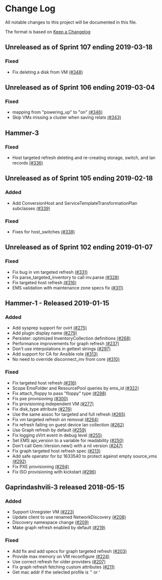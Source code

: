# Change Log

All notable changes to this project will be documented in this file.

The format is based on [Keep a Changelog](http://keepachangelog.com/en/1.0.0/)


## Unreleased as of Sprint 107 ending 2019-03-18

### Fixed
- Fix deleting a disk from VM [(#348)](https://github.com/ManageIQ/manageiq-providers-ovirt/pull/348)

## Unreleased as of Sprint 106 ending 2019-03-04

### Fixed
- mapping from "powering_up" to "on" [(#346)](https://github.com/ManageIQ/manageiq-providers-ovirt/pull/346)
- Skip VMs missing a cluster when saving relats [(#343)](https://github.com/ManageIQ/manageiq-providers-ovirt/pull/343)

## Hammer-3

### Fixed
- Host targeted refresh deleting and re-creating storage, switch, and lan records [(#336)](https://github.com/ManageIQ/manageiq-providers-ovirt/pull/336)

## Unreleased as of Sprint 105 ending 2019-02-18

### Added
- Add ConversionHost and ServiceTemplateTransformationPlan subclasses [(#339)](https://github.com/ManageIQ/manageiq-providers-ovirt/pull/339)

### Fixed
- Fixes for host_switches [(#338)](https://github.com/ManageIQ/manageiq-providers-ovirt/pull/338)

## Unreleased as of Sprint 102 ending 2019-01-07

### Fixed
- Fix bug in vm targeted refresh [(#331)](https://github.com/ManageIQ/manageiq-providers-ovirt/pull/331)
- Fix parse_targeted_inventory to call inv.parse [(#328)](https://github.com/ManageIQ/manageiq-providers-ovirt/pull/328)
- Fix targeted host refresh [(#316)](https://github.com/ManageIQ/manageiq-providers-ovirt/pull/316)
- EMS validation with maintenance zone specs fix [(#311)](https://github.com/ManageIQ/manageiq-providers-ovirt/pull/311)

## Hammer-1 - Released 2019-01-15

### Added
- Add sysprep support for ovirt [(#275)](https://github.com/ManageIQ/manageiq-providers-ovirt/pull/275)
- Add plugin display name [(#279)](https://github.com/ManageIQ/manageiq-providers-ovirt/pull/279)
- Persister: optimized InventoryCollection definitions [(#268)](https://github.com/ManageIQ/manageiq-providers-ovirt/pull/268)
- Performance improvements for graph refresh [(#237)](https://github.com/ManageIQ/manageiq-providers-ovirt/pull/237)
- Don't use interpolations in gettext strings [(#297)](https://github.com/ManageIQ/manageiq-providers-ovirt/pull/297)
- Add support for CA for Ansible role [(#313)](https://github.com/ManageIQ/manageiq-providers-ovirt/pull/313)
- No need to override disconnect_inv from core [(#310)](https://github.com/ManageIQ/manageiq-providers-ovirt/pull/310)

### Fixed
- Fix targeted host refresh [(#316)](https://github.com/ManageIQ/manageiq-providers-ovirt/pull/316)
- Scope EmsFolder and ResourcePool queries by ems_id [(#322)](https://github.com/ManageIQ/manageiq-providers-ovirt/pull/322)
- Fix attach_floppy to pass "floppy" type [(#298)](https://github.com/ManageIQ/manageiq-providers-ovirt/pull/298)
- Fix pxe provisioning [(#300)](https://github.com/ManageIQ/manageiq-providers-ovirt/pull/300)
- Fix provisioning independent VM [(#277)](https://github.com/ManageIQ/manageiq-providers-ovirt/pull/277)
- Fix disk_type attribute [(#276)](https://github.com/ManageIQ/manageiq-providers-ovirt/pull/276)
- Use the same assoc for targeted and full refresh [(#265)](https://github.com/ManageIQ/manageiq-providers-ovirt/pull/265)
- Fix vm targeted refresh on removal [(#264)](https://github.com/ManageIQ/manageiq-providers-ovirt/pull/264)
- Fix refresh failing on guest device lan collection [(#262)](https://github.com/ManageIQ/manageiq-providers-ovirt/pull/262)
- Use Graph refresh by default [(#259)](https://github.com/ManageIQ/manageiq-providers-ovirt/pull/259)
- Fix logging oVirt event in debug level [(#255)](https://github.com/ManageIQ/manageiq-providers-ovirt/pull/255)
- Set EMS api_version to a variable for readability [(#250)](https://github.com/ManageIQ/manageiq-providers-ovirt/pull/250)
- Don't call Gem::Version.new() with a nil version [(#247)](https://github.com/ManageIQ/manageiq-providers-ovirt/pull/247)
- Fix graph targeted host refresh spec [(#213)](https://github.com/ManageIQ/manageiq-providers-ovirt/pull/213)
- Add safe operator for bz 1633540 to protect against empty source_vms [(#292)](https://github.com/ManageIQ/manageiq-providers-ovirt/pull/292)
- Fix PXE provisioning [(#294)](https://github.com/ManageIQ/manageiq-providers-ovirt/pull/294)
- Fix ISO provisioning with kickstart [(#296)](https://github.com/ManageIQ/manageiq-providers-ovirt/pull/296)

## Gaprindashvili-3 released 2018-05-15

### Added
- Support Unregister VM [(#223)](https://github.com/ManageIQ/manageiq-providers-ovirt/pull/223)
- Update client to use renamed NetworkDiscovery [(#208)](https://github.com/ManageIQ/manageiq-providers-ovirt/pull/208)
- Discovery namespace change [(#209)](https://github.com/ManageIQ/manageiq-providers-ovirt/pull/209)
- Make graph refresh enabled by default [(#219)](https://github.com/ManageIQ/manageiq-providers-ovirt/pull/219)

### Fixed
- Add fix and add specs for graph targeted refresh [(#203)](https://github.com/ManageIQ/manageiq-providers-ovirt/pull/203)
- Provide max memory on VM reconfigure [(#224)](https://github.com/ManageIQ/manageiq-providers-ovirt/pull/224)
- Use correct refresh for older providers [(#207)](https://github.com/ManageIQ/manageiq-providers-ovirt/pull/207)
- Fix graph refresh fetching custom attributes [(#211)](https://github.com/ManageIQ/manageiq-providers-ovirt/pull/211)
- Get mac addr if the selected profile is '<Empty>' or '<Template>' [(#227)](https://github.com/ManageIQ/manageiq-providers-ovirt/pull/227)
- Fix provider discovery [(#232)](https://github.com/ManageIQ/manageiq-providers-ovirt/pull/232)
- Use old refresh as default [(#233)](https://github.com/ManageIQ/manageiq-providers-ovirt/pull/233)

## Gaprindashvili-2 released 2018-03-06

### Fixed
- Fix target host [(#155)](https://github.com/ManageIQ/manageiq-providers-ovirt/pull/155)
- Move refresh settings for the Network Manager [(#198)](https://github.com/ManageIQ/manageiq-providers-ovirt/pull/198)
- Fix adding vm_location to vm event hash [(#205)](https://github.com/ManageIQ/manageiq-providers-ovirt/pull/205)
- Fix updating catalog item when provider missing [(#206)](https://github.com/ManageIQ/manageiq-providers-ovirt/pull/206)

## Gaprindashvili-1 - Released 2018-01-31

### Added
- Reload provider when api_version available [(#157)](https://github.com/ManageIQ/manageiq-providers-ovirt/pull/157)
- Check metrics details from `raw_connect` [(#134)](https://github.com/ManageIQ/manageiq-providers-ovirt/pull/134)
- Set default tag category in 'Transform VM' dialog [(#135)](https://github.com/ManageIQ/manageiq-providers-ovirt/pull/135)
- Save host 'maintenance' value [(#147)](https://github.com/ManageIQ/manageiq-providers-ovirt/pull/147)
- Add admin_ui feature support to InfraManager [(#133)](https://github.com/ManageIQ/manageiq-providers-ovirt/pull/133)
- Update Engine version check for admin_ui feature [(#148)](https://github.com/ManageIQ/manageiq-providers-ovirt/pull/148)
- oVirt network provider support routers, security groups and floating ips [(#144)](https://github.com/ManageIQ/manageiq-providers-ovirt/pull/144)
- Introducing OVN as oVirt's network provider [(#90)](https://github.com/ManageIQ/manageiq-providers-ovirt/pull/90)
- Honour `open_timeout` when using V4 [(#126)](https://github.com/ManageIQ/manageiq-providers-ovirt/pull/126)
- Handle partial vm entity during creation [(#129)](https://github.com/ManageIQ/manageiq-providers-ovirt/pull/129)

### Changed
- Change "Empty" to "No Profile" in profile list [(#151)](https://github.com/ManageIQ/manageiq-providers-ovirt/pull/151)

### Fixed
- Raise Miq exceptions on connect [(#162)](https://github.com/ManageIQ/manageiq-providers-ovirt/pull/162)
- Update ems version during graph refresh [(#164)](https://github.com/ManageIQ/manageiq-providers-ovirt/pull/164)
- Fix Seal option of publish VM [(#167)](https://github.com/ManageIQ/manageiq-providers-ovirt/pull/167)
- Implement template targeted refresh [(#165)](https://github.com/ManageIQ/manageiq-providers-ovirt/pull/165)
- Handle console events [(#173)](https://github.com/ManageIQ/manageiq-providers-ovirt/pull/173)
- Targeting host fails [(#171)](https://github.com/ManageIQ/manageiq-providers-ovirt/pull/171)
- Added supported_catalog_types [(#174)](https://github.com/ManageIQ/manageiq-providers-ovirt/pull/174)
- Use supports_vm_import? instead of validate_import_vm [(#154)](https://github.com/ManageIQ/manageiq-providers-ovirt/pull/154)
- Fix credential validation if no metrics given [(#140)](https://github.com/ManageIQ/manageiq-providers-ovirt/pull/140)
- Vm provisioning do not run reconnect_events [(#138)](https://github.com/ManageIQ/manageiq-providers-ovirt/pull/138)
- Fix remote console for v4 [(#145)](https://github.com/ManageIQ/manageiq-providers-ovirt/pull/145)
- Fix version check in supports_admin_ui method [(#156)](https://github.com/ManageIQ/manageiq-providers-ovirt/pull/156)
- Avoid NoMethod error in TemplatePreloadedAttributesDecorator.new [(#106)](https://github.com/ManageIQ/manageiq-providers-ovirt/pull/106)
- Propagate user validation errors [(#104)](https://github.com/ManageIQ/manageiq-providers-ovirt/pull/104)
- Parse the serial number during refresh [(#97)](https://github.com/ManageIQ/manageiq-providers-ovirt/pull/97)
- Identify the redhat events in the core settings [(#99)](https://github.com/ManageIQ/manageiq-providers-ovirt/pull/99)
- Target new template when using api v4 [(#96)](https://github.com/ManageIQ/manageiq-providers-ovirt/pull/96)
- Support publish VM [(#95)](https://github.com/ManageIQ/manageiq-providers-ovirt/pull/95)
- Add connection manager [(#92)](https://github.com/ManageIQ/manageiq-providers-ovirt/pull/92)
- v2v: Make "install drivers" checkbox dynamic [(#76)](https://github.com/ManageIQ/manageiq-providers-ovirt/pull/76)
- Refresh a host when removed [(#127)](https://github.com/ManageIQ/manageiq-providers-ovirt/pull/127)
- Don't close connection explicitly [(#128)](https://github.com/ManageIQ/manageiq-providers-ovirt/pull/128)
- Try both API versions in `raw_connect`[(#132)](https://github.com/ManageIQ/manageiq-providers-ovirt/pull/132)
- Fix vm removal for apiv4 [(#131)](https://github.com/ManageIQ/manageiq-providers-ovirt/pull/131)
- Fix location of `pipeline` and `connections` settings [(#176)](https://github.com/ManageIQ/manageiq-providers-ovirt/pull/176)
- Unrecognized events during import from glance [(#179)](https://github.com/ManageIQ/manageiq-providers-ovirt/pull/179)
- Store ipv4/ipv6 of guest devices aligned to vmware implementaion [(#170)](https://github.com/ManageIQ/manageiq-providers-ovirt/pull/170)
- Provide missing events [(#180)](https://github.com/ManageIQ/manageiq-providers-ovirt/pull/180)
- Credential verification errors for new provider [(#188)](https://github.com/ManageIQ/manageiq-providers-ovirt/pull/188)

## Initial changelog added
